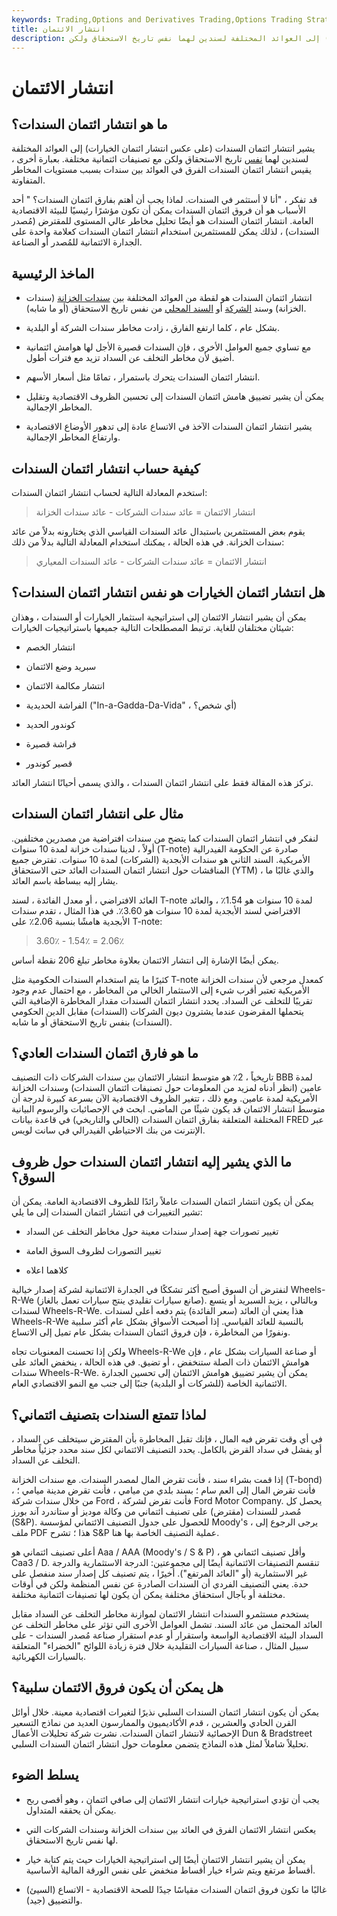 ```yaml
---
keywords: Trading,Options and Derivatives Trading,Options Trading Strategy and Education,Bonds,Options and Derivatives,Strategy and Education
title: انتشار الائتمان
description: ما هو انتشار ائتمان السندات؟ يشير انتشار ائتمان السندات (على عكس انتشار ائتمان الخيارات) إلى العوائد المختلفة لسندين لهما نفس تاريخ الاستحقاق ولكن
---
```


# انتشار الائتمان
## ما هو انتشار ائتمان السندات؟

يشير انتشار ائتمان السندات (على عكس انتشار ائتمان الخيارات) إلى العوائد المختلفة لسندين لهما [نفس](/bond) تاريخ الاستحقاق ولكن مع تصنيفات ائتمانية مختلفة. بعبارة أخرى ، يقيس انتشار ائتمان السندات الفرق في العوائد بين سندات بسبب مستويات المخاطر المتفاوتة.

قد تفكر ، "أنا لا أستثمر في السندات. لماذا يجب أن أهتم بفارق ائتمان السندات؟ " أحد الأسباب هو أن فروق ائتمان السندات يمكن أن تكون مؤشرًا رئيسيًا للبيئة الاقتصادية العامة. انتشار ائتمان السندات هو أيضًا تحليل مخاطر عالي المستوى للمقترض (مُصدر السندات) ، لذلك يمكن للمستثمرين استخدام انتشار ائتمان السندات كعلامة واحدة على الجدارة الائتمانية للمُصدر أو الصناعة.

## الماخذ الرئيسية

- انتشار ائتمان السندات هو لقطة من العوائد المختلفة بين [سندات الخزانة](/treasurybond) (سندات الخزانة) وسند [الشركة](/corporatebond) أو [السند المحلي](/municipalbond) من نفس تاريخ الاستحقاق (أو ما شابه).

- بشكل عام ، كلما ارتفع الفارق ، زادت مخاطر سندات الشركة أو البلدية.

- مع تساوي جميع العوامل الأخرى ، فإن السندات قصيرة الأجل لها هوامش ائتمانية أضيق لأن مخاطر التخلف عن السداد تزيد مع فترات أطول.

- انتشار ائتمان السندات يتحرك باستمرار ، تمامًا مثل أسعار الأسهم.

- يمكن أن يشير تضييق هامش ائتمان السندات إلى تحسين الظروف الاقتصادية وتقليل المخاطر الإجمالية.

- يشير انتشار ائتمان السندات الآخذ في الاتساع عادة إلى تدهور الأوضاع الاقتصادية وارتفاع المخاطر الإجمالية.

## كيفية حساب انتشار ائتمان السندات

استخدم المعادلة التالية لحساب انتشار ائتمان السندات:

> انتشار الائتمان = عائد سندات الشركات - عائد سندات الخزانة

يقوم بعض المستثمرين باستبدال عائد السندات القياسي الذي يختارونه بدلاً من عائد سندات الخزانة. في هذه الحالة ، يمكنك استخدام المعادلة التالية بدلاً من ذلك:

> انتشار الائتمان = عائد سندات الشركات - عائد السندات المعياري

## هل انتشار ائتمان الخيارات هو نفس انتشار ائتمان السندات؟

يمكن أن يشير انتشار الائتمان إلى استراتيجية استثمار الخيارات أو السندات ، وهذان شيئان مختلفان للغاية. ترتبط المصطلحات التالية جميعها باستراتيجيات الخيارات:

- انتشار الخصم

- سبريد وضع الائتمان

- انتشار مكالمة الائتمان

- الفراشة الحديدية ("In-a-Gadda-Da-Vida" ، أي شخص؟)

- كوندور الحديد

- فراشة قصيرة

- قصير كوندور

تركز هذه المقالة فقط على انتشار ائتمان السندات ، والذي يسمى أحيانًا انتشار العائد.

## مثال على انتشار ائتمان السندات

لنفكر في انتشار ائتمان السندات كما يتضح من سندات افتراضية من مصدرين مختلفين. أولاً ، لدينا سندات خزانة لمدة 10 سنوات (T-note) صادرة عن الحكومة الفيدرالية الأمريكية. السند الثاني هو سندات الأبجدية (الشركات) لمدة 10 سنوات. تفترض جميع المناقشات حول انتشار ائتمان السندات العائد حتى الاستحقاق (YTM) ، والذي غالبًا ما يشار إليه ببساطة باسم العائد.

العائد الافتراضي ، أو معدل الفائدة ، لسند T-note لمدة 10 سنوات هو 1.54٪ ، والعائد الافتراضي لسند الأبجدية لمدة 10 سنوات هو 3.60٪. في هذا المثال ، تقدم سندات الأبجدية هامشًا بنسبة 2.06٪ على T-note:

> 3.60٪ - 1.54٪ = 2.06٪

يمكن أيضًا الإشارة إلى انتشار الائتمان بعلاوة مخاطر تبلغ 206 نقطة أساس.

كثيرًا ما يتم استخدام السندات الحكومية مثل T-note كمعدل مرجعي لأن سندات الخزانة الأمريكية تعتبر أقرب شيء إلى الاستثمار الخالي من المخاطر ، مع احتمال عدم وجود تقريبًا للتخلف عن السداد. يحدد انتشار ائتمان السندات مقدار المخاطرة الإضافية التي يتحملها المقرضون عندما يشترون ديون الشركات (السندات) مقابل الدين الحكومي (السندات) بنفس تاريخ الاستحقاق أو ما شابه.

## ما هو فارق ائتمان السندات العادي؟

تاريخياً ، 2٪ هو متوسط انتشار الائتمان بين سندات الشركات ذات التصنيف BBB لمدة عامين (انظر أدناه لمزيد من المعلومات حول تصنيفات ائتمان السندات) وسندات الخزانة الأمريكية لمدة عامين. ومع ذلك ، تتغير الظروف الاقتصادية الآن بسرعة كبيرة لدرجة أن متوسط انتشار الائتمان قد يكون شيئًا من الماضي. ابحث في الإحصائيات والرسوم البيانية المختلفة المتعلقة بفارق ائتمان السندات (الحالي والتاريخي) في قاعدة بيانات FRED عبر الإنترنت من بنك الاحتياطي الفيدرالي في سانت لويس.

## ما الذي يشير إليه انتشار ائتمان السندات حول ظروف السوق؟

يمكن أن يكون انتشار ائتمان السندات عاملاً رائدًا للظروف الاقتصادية العامة. يمكن أن تشير التغييرات في انتشار ائتمان السندات إلى ما يلي:

- تغيير تصورات جهة إصدار سندات معينة حول مخاطر التخلف عن السداد

- تغيير التصورات لظروف السوق العامة

- كلاهما اعلاه

لنفترض أن السوق أصبح أكثر تشككًا في الجدارة الائتمانية لشركة إصدار خيالية Wheels-R-We (صانع سيارات تقليدي ينتج سيارات تعمل بالغاز). وبالتالي ، يزيد السبريد أو يتسع لسندات Wheels-R-We. هذا يعني أن العائد (سعر الفائدة) يتم دفعه أعلى لسندات Wheels-R-We بالنسبة للعائد القياسي. إذا أصبحت الأسواق بشكل عام أكثر سلبية ونفورًا من المخاطرة ، فإن فروق ائتمان السندات بشكل عام تميل إلى الاتساع.

ولكن إذا تحسنت المعنويات تجاه Wheels-R-We أو صناعة السيارات بشكل عام ، فإن هوامش الائتمان ذات الصلة ستنخفض ، أو تضيق. في هذه الحالة ، ينخفض العائد على سندات Wheels-R-We. يمكن أن يشير تضييق هوامش الائتمان إلى تحسين الجدارة الائتمانية الخاصة (للشركات أو البلدية) جنبًا إلى جنب مع النمو الاقتصادي العام.

## لماذا تتمتع السندات بتصنيف ائتماني؟

في أي وقت تقرض فيه المال ، فإنك تقبل المخاطرة بأن المقترض سيتخلف عن السداد ، أو يفشل في سداد القرض بالكامل. يحدد التصنيف الائتماني لكل سند محدد جزئياً مخاطر التخلف عن السداد.

إذا قمت بشراء سند ، فأنت تقرض المال لمصدر السندات. مع سندات الخزانة (T-bond) ، فأنت تقرض المال إلى العم سام ؛ بسند بلدي من ميامي ، فأنت تقرض مدينة ميامي ؛ من خلال سندات شركة Ford ، فأنت تقرض لشركة Ford Motor Company. يحصل كل مُصدر للسندات (مقترض) على تصنيف ائتماني من وكالة موديز أو ستاندرد آند بورز (S&P). للحصول على جدول التصنيف الائتماني لمؤسسة Moody's ، يرجى الرجوع إلى ملف PDF هذا ؛ تشرح S&P عملية التصنيف الخاصة بها هنا.

أعلى تصنيف ائتماني هو Aaa / AAA (Moody's / S & P) ، وأقل تصنيف ائتماني هو Caa3 / D. تنقسم التصنيفات الائتمانية أيضًا إلى مجموعتين: الدرجة الاستثمارية والدرجة غير الاستثمارية (أو "العائد المرتفع"). أخيرًا ، يتم تصنيف كل إصدار سند منفصل على حدة. يعني التصنيف الفردي أن السندات الصادرة عن نفس المنظمة ولكن في أوقات مختلفة أو بآجال استحقاق مختلفة يمكن أن يكون لها تصنيفات ائتمانية مختلفة.

يستخدم مستثمرو السندات انتشار الائتمان لموازنة مخاطر التخلف عن السداد مقابل العائد المحتمل من عائد السند. تشمل العوامل الأخرى التي تؤثر على مخاطر التخلف عن السداد البيئة الاقتصادية الواسعة واستقرار أو عدم استقرار صناعة مُصدر السندات - على سبيل المثال ، صناعة السيارات التقليدية خلال فترة زيادة اللوائح "الخضراء" المتعلقة بالسيارات الكهربائية.

## هل يمكن أن يكون فروق الائتمان سلبية؟

يمكن أن يكون انتشار ائتمان السندات السلبي نذيرًا لتغيرات اقتصادية معينة. خلال أوائل القرن الحادي والعشرين ، قدم الأكاديميون والممارسون العديد من نماذج التسعير الإحصائية لانتشار ائتمان السندات. نشرت شركة تحليلات الأعمال Dun & Bradstreet تحليلاً شاملاً لمثل هذه النماذج يتضمن معلومات حول انتشار ائتمان السندات السلبي.

## يسلط الضوء

- يجب أن تؤدي استراتيجية خيارات انتشار الائتمان إلى صافي ائتمان ، وهو أقصى ربح يمكن أن يحققه المتداول.

- يعكس انتشار الائتمان الفرق في العائد بين سندات الخزانة وسندات الشركات التي لها نفس تاريخ الاستحقاق.

- يمكن أن يشير انتشار الائتمان أيضًا إلى استراتيجية الخيارات حيث يتم كتابة خيار أقساط مرتفع ويتم شراء خيار أقساط منخفض على نفس الورقة المالية الأساسية.

- غالبًا ما تكون فروق ائتمان السندات مقياسًا جيدًا للصحة الاقتصادية - الاتساع (السيئ) والتضييق (جيد).

